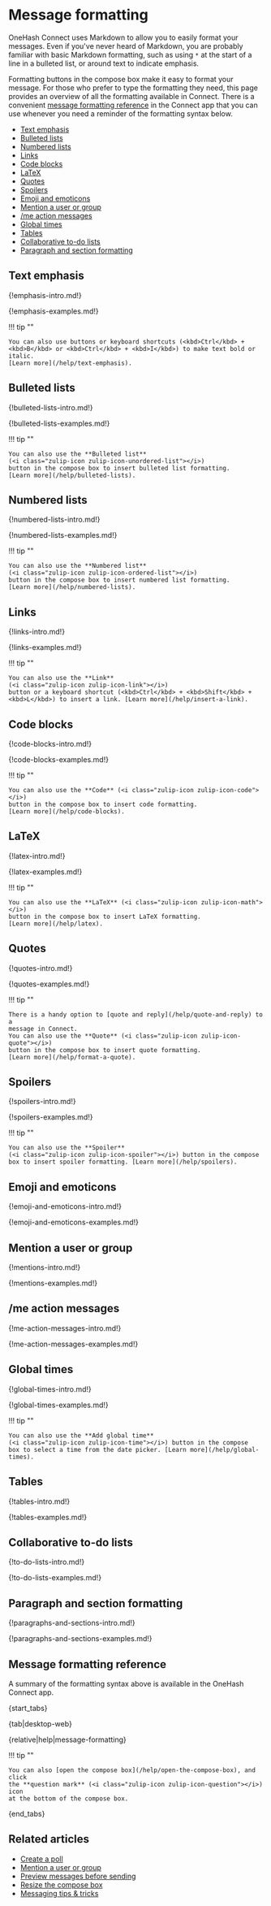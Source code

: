 # Message formatting

[//]: # (All screenshots here require line-height: 22px and font-size: 16px in .message-content.)
[//]: # (Requires some additional fiddling for the LaTeX picture, inline code span, and maybe a few others.)

OneHash Connect uses Markdown to allow you to easily format your messages. Even if you've
never heard of Markdown, you are probably familiar with basic Markdown
formatting, such as using `*` at the start of a line in a bulleted list, or
around text to indicate emphasis.

Formatting buttons in the compose box make it easy to format your message. For
those who prefer to type the formatting they need, this page provides an
overview of all the formatting available in Connect. There is a convenient
[message formatting reference](#message-formatting-reference) in the Connect
app that you can use whenever you need a reminder of the formatting syntax
below.

* [Text emphasis](#text-emphasis)
* [Bulleted lists](#bulleted-lists)
* [Numbered lists](#numbered-lists)
* [Links](#links)
* [Code blocks](#code-blocks)
* [LaTeX](#latex)
* [Quotes](#quotes)
* [Spoilers](#spoilers)
* [Emoji and emoticons](#emoji-and-emoticons)
* [Mention a user or group](#mention-a-user-or-group)
* [/me action messages](#me-action-messages)
* [Global times](#global-times)
* [Tables](#tables)
* [Collaborative to-do lists](#collaborative-to-do-lists)
* [Paragraph and section formatting](#paragraph-and-section-formatting)

## Text emphasis

{!emphasis-intro.md!}

{!emphasis-examples.md!}

!!! tip ""

    You can also use buttons or keyboard shortcuts (<kbd>Ctrl</kbd> +
    <kbd>B</kbd> or <kbd>Ctrl</kbd> + <kbd>I</kbd>) to make text bold or italic.
    [Learn more](/help/text-emphasis).

## Bulleted lists

{!bulleted-lists-intro.md!}

{!bulleted-lists-examples.md!}

!!! tip ""

    You can also use the **Bulleted list**
    (<i class="zulip-icon zulip-icon-unordered-list"></i>)
    button in the compose box to insert bulleted list formatting.
    [Learn more](/help/bulleted-lists).

## Numbered lists

{!numbered-lists-intro.md!}

{!numbered-lists-examples.md!}

!!! tip ""

    You can also use the **Numbered list**
    (<i class="zulip-icon zulip-icon-ordered-list"></i>)
    button in the compose box to insert numbered list formatting.
    [Learn more](/help/numbered-lists).

## Links

{!links-intro.md!}

{!links-examples.md!}

!!! tip ""

    You can also use the **Link**
    (<i class="zulip-icon zulip-icon-link"></i>)
    button or a keyboard shortcut (<kbd>Ctrl</kbd> + <kbd>Shift</kbd> +
    <kbd>L</kbd>) to insert a link. [Learn more](/help/insert-a-link).

## Code blocks

{!code-blocks-intro.md!}

{!code-blocks-examples.md!}

!!! tip ""

    You can also use the **Code** (<i class="zulip-icon zulip-icon-code"></i>)
    button in the compose box to insert code formatting.
    [Learn more](/help/code-blocks).

## LaTeX

{!latex-intro.md!}

{!latex-examples.md!}

!!! tip ""

    You can also use the **LaTeX** (<i class="zulip-icon zulip-icon-math"></i>)
    button in the compose box to insert LaTeX formatting.
    [Learn more](/help/latex).

## Quotes

{!quotes-intro.md!}

{!quotes-examples.md!}

!!! tip ""

    There is a handy option to [quote and reply](/help/quote-and-reply) to a
    message in Connect.
    You can also use the **Quote** (<i class="zulip-icon zulip-icon-quote"></i>)
    button in the compose box to insert quote formatting.
    [Learn more](/help/format-a-quote).

## Spoilers

{!spoilers-intro.md!}

{!spoilers-examples.md!}

!!! tip ""

    You can also use the **Spoiler**
    (<i class="zulip-icon zulip-icon-spoiler"></i>) button in the compose
    box to insert spoiler formatting. [Learn more](/help/spoilers).

## Emoji and emoticons

{!emoji-and-emoticons-intro.md!}

{!emoji-and-emoticons-examples.md!}

## Mention a user or group

{!mentions-intro.md!}

{!mentions-examples.md!}

## /me action messages

{!me-action-messages-intro.md!}

{!me-action-messages-examples.md!}

## Global times

{!global-times-intro.md!}

{!global-times-examples.md!}

!!! tip ""

    You can also use the **Add global time**
    (<i class="zulip-icon zulip-icon-time"></i>) button in the compose
    box to select a time from the date picker. [Learn more](/help/global-times).

## Tables

{!tables-intro.md!}

{!tables-examples.md!}

## Collaborative to-do lists

{!to-do-lists-intro.md!}

{!to-do-lists-examples.md!}

## Paragraph and section formatting

{!paragraphs-and-sections-intro.md!}

{!paragraphs-and-sections-examples.md!}

## Message formatting reference

A summary of the formatting syntax above is available in the OneHash Connect app.

{start_tabs}

{tab|desktop-web}

{relative|help|message-formatting}

!!! tip ""

    You can also [open the compose box](/help/open-the-compose-box), and click
    the **question mark** (<i class="zulip-icon zulip-icon-question"></i>) icon
    at the bottom of the compose box.

{end_tabs}

## Related articles

* [Create a poll](/help/create-a-poll)
* [Mention a user or group](/help/mention-a-user-or-group)
* [Preview messages before sending](/help/preview-your-message-before-sending)
* [Resize the compose box](/help/resize-the-compose-box)
* [Messaging tips & tricks](/help/messaging-tips)
